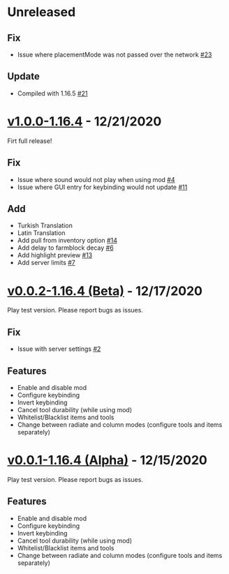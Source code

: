 # Unreleased 

## Fix
- Issue where placementMode was not passed over the network [#23](https://github.com/sognefej/PlantusMaximus/issues/23)

## Update
- Compiled with 1.16.5 [#21](https://github.com/sognefej/PlantusMaximus/issues/21)

# [v1.0.0-1.16.4](https://github.com/sognefej/PlantusMaximus/releases/tag/v1.0.0-1.16.4) - 12/21/2020

Firt full release!

## Fix
- Issue where sound would not play when using mod [#4](https://github.com/sognefej/PlantusMaximus/issues/4)
- Issue where GUI entry for keybinding would not update [#11](https://github.com/sognefej/PlantusMaximus/issues/11)

## Add
- Turkish Translation 
- Latin Translation 
- Add pull from inventory option [#14](https://github.com/sognefej/PlantusMaximus/issues/14) 
- Add delay to farmblock decay [#6](https://github.com/sognefej/PlantusMaximus/issues/6)
- Add highlight preview [#13](https://github.com/sognefej/PlantusMaximus/issues/13)
- Add server limits [#7](https://github.com/sognefej/PlantusMaximus/issues/7)

# [v0.0.2-1.16.4 (Beta)](https://github.com/sognefej/PlantusMaximus/releases/tag/v0.0.2-1.16.4) - 12/17/2020

Play test version. Please report bugs as issues. 

## Fix
- Issue with server settings [#2](https://github.com/sognefej/PlantusMaximus/issues/2)

## Features 
- Enable and disable mod
- Configure keybinding
- Invert keybinding
- Cancel tool durability (while using mod)
- Whitelist/Blacklist items and tools
- Change between radiate and column modes (configure tools and items separately) 

# [v0.0.1-1.16.4 (Alpha)](https://github.com/sognefej/PlantusMaximus/releases/tag/v0.0.1-1.16.4) - 12/15/2020

Play test version. Please report bugs as issues. 

## Features 
- Enable and disable mod
- Configure keybinding
- Invert keybinding
- Cancel tool durability (while using mod)
- Whitelist/Blacklist items and tools
- Change between radiate and column modes (configure tools and items separately) 
